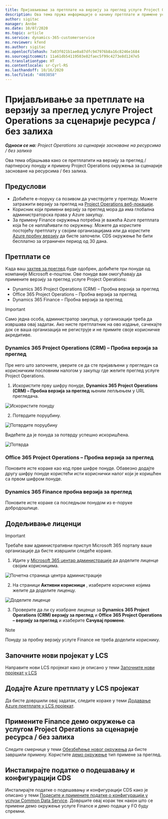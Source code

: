 ```yaml
---
title: Пријављивање за претплате на верзију за преглед услуге Project Operations за сценарије ресурса / без залиха
description: Ова тема пружа информације о начину претплате и примене услуге Project Operations за сценарије засноване на ресурсима / без залиха.
author: sigitac
manager: Annbe
ms.date: 10/07/2020
ms.topic: article
ms.service: dynamics-365-customerservice
ms.reviewer: kfend
ms.author: sigitac
ms.openlocfilehash: 7a03f021b1ae0a87dfc947976b8a16c8246e1684
ms.sourcegitcommit: 11a61db54119503e82faec5f99c4273e8d1247e5
ms.translationtype: HT
ms.contentlocale: sr-Cyrl-RS
ms.lasthandoff: 10/16/2020
ms.locfileid: "4083858"
---
```

# <a name="sign-up-for-project-operations-preview-subscriptions-for-resource-non-stocked-scenarios"></a>Пријављивање за претплате на верзију за преглед услуге Project Operations за сценарије ресурса / без залиха

_**Односи се на:** Project Operations за сценарије засноване на ресурсима / без залиха_

Ова тема објашњава како се претплатити на верзију за преглед / партнерску понуду и примену Project Operations окружења за сценарије засноване на ресурсима / без залиха.

## <a name="prerequisites"></a>Предуслови

- Добићете е-поруку са позивом да учествујете у прегледу. Можете затражити верзију за преглед на [Project Operations веб-локацији](https://dynamics.microsoft.com/en-us/project-operations/overview/).
- Корисник који примени верзију за преглед мора да има глобална администраторска права у Azure закупцу.
- За примену Finance окружења потребна је важећа Azure претплата која ће се наплаћивати по окружењу. Можете да користите постојећу претплату у својим организацијама или да користите [Azure пробну верзију](https://azure.microsoft.com/en-us/free/) да бисте започели. CDS окружење ће бити бесплатно за ограничен период од 30 дана.

## <a name="subscribe"></a>Претплати се

Када ваш [захтев за преглед](https://forms.office.com/FormsPro/Pages/ResponsePage.aspx?id=v4j5cvGGr0GRqy180BHbR56j8lZs0FdAvwT75_WNFyxUMkRDV1NYQU5TNjE2VjhKOVBUNVg2R0s1NC4u) буде одобрен, добићете три понуде од компаније Microsoft е-поштом. Ове понуде вам омогућавају да примените верзију за преглед услуге Project Operations:

- Dynamics 365 Project Operations (CRM) – Пробна верзија за преглед
- Office 365 Project Operations – Пробна верзија за преглед
- Dynamics 365 Finance – Пробна верзија за преглед

> [!IMPORTANT]
> Само једна особа, администратор закупца, у организацији треба да извршава овај задатак. Ако нисте претплатник на ово издање, сачекајте док се ваша организација не региструје и не примите своје корисничке акредитиве.

### <a name="dynamics-365-project-operations-crm---preview-trial"></a>Dynamics 365 Project Operations (CRM) – Пробна верзија за преглед 

Пре него што започнете, уверите се да сте пријављени у прегледач са корисничким пословним налогом у закупцу где желите преглед услуге Project Operations.

1. Искористите прву шифру понуде, **Dynamics 365 Project Operations (CRM) – Пробна верзија за преглед** њеним лепљењем у URL прегледача.

![Искористите понуду](./media/16RedeemFirstOfferNew.png)

2. Потврдите поруџбину.

![Потврдите поруџбину](./media/17ConfirmOrderNew.png)

Видећете да је понуда за потврду успешно искоришћена.

![Потврда](./media/18OrderConfirmationNew.png)

### <a name="office-365-project-operations---preview-trial"></a>Office 365 Project Operations – Пробна верзија за преглед

Поновите исте кораке као код прве шифре понуде. Обавезно додајте другу шифру понуде користећи исти кориснички налог који је коришћен са првом шифром понуде.

### <a name="dynamics-365-finance-preview-trial"></a>Dynamics 365 Finance пробна верзија за преглед

Поновите исте кораке са последњом понудом из е-поруке добродошлице.

## <a name="assign-licenses"></a>Додељивање лиценци

> [!IMPORTANT]
> Требаће вам административни приступ Microsoft 365 порталу ваше организације да бисте извршили следеће кораке.

1. Идите у [Microsoft 365 центар администрације](https://portal.office.com/) да доделите лиценце својим корисницима.

![Почетна страница центра администрације](./media/14AdminPortal.png)

2. На страници **Активни корисници** , изаберите кориснике којима желите да доделите лиценцу.

![Доделите лиценце](./media/15AssignLicenses.png)

3. Проверите да ли су изабране лиценце за **Dynamics 365 Project Operations (CRM) верзију за преглед** и **Office 365 Project Operations – верзију за преглед** и изаберите **Сачувај промене**.

> [!NOTE]
> Понуду за пробну верзију услуге Finance не треба доделити кориснику.

## <a name="start-a-new-project-in-lcs"></a>Започните нови пројекат у LCS

Направите нови LCS пројекат како је описано у теми [Започните нови пројекат у LCS](create-lcs-project.md)

## <a name="add-an-azure-subscription-to-an-lcs-project"></a>Додајте Azure претплату у LCS пројекат

Да бисте довршили овај задатак, следите кораке у теми [Додавање Azure претплате у LCS пројекат](resource-add-azure-subscription-lcs-project.md).

## <a name="deploy-finance-demo-environment-with-project-operations-for-resourcenon-stocked-scenarios"></a>Примените Finance демо окружење са услугом Project Operations за сценарије ресурса / без залиха

Следите смернице у теми [Обезбеђење новог окружења](resource-provision-new-environment.md) да бисте завршили примену. Користите [демо окружење](https://docs.microsoft.com/dynamics365/fin-ops-core/dev-itpro/deployment/deploy-demo-environment) тип примене за преглед. 

## <a name="install-cds-setup-and-configuration-data"></a>Инсталирајте податке о подешавању и конфигурацији CDS

Инсталирајте податке о подешавању и конфигурацији CDS како је описано у теми [Подесите и примените податке о конфигурацији у услузи Common Data Service](resource-apply-pro-setup-config-data.md).
Довршите овај корак тек након што се примени демо окружење услуге Finance и демо подаци у FO буду спремни.
